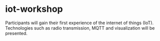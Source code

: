 # iot-workshop
Participants will gain their first experience of the internet of things (IoT). Technologies such as radio transmission, MQTT and visualization will be presented.
